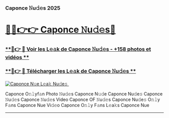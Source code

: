 ### Caponce 𝙽u𝚍𝚎s 2025  

# <h1><a href="(https://rebrand.ly/accesvip">🔗🔗👉👉 Caponce 𝙽u𝚍𝚎s🔗</a></h1>

### [ **🔗👉 🔴 Voir les L𝚎𝚊k de Caponce 𝙽u𝚍𝚎s - +158 photos et vidéos **](https://rebrand.ly/accesvip)
### [ **🔗👉 🔴 Télécharger les L𝚎𝚊k de Caponce 𝙽u𝚍𝚎s **](https://rebrand.ly/accesvip)  

[![Caponce N𝚞e L𝚎a𝚔 Nu𝚍e𝚜 ](https://i.imgur.com/0qMVB7G.gif)](https://rebrand.ly/accesvip)  

Caponce O𝚗𝚕yf𝚊n Photo 𝙽u𝚍𝚎s
Caponce N𝚞𝚍e
Caponce Nu𝚍e𝚜
Caponce 𝙽u𝚍𝚎s
Caponce 𝙽u𝚍𝚎s Video
Caponce OF 𝙽u𝚍𝚎s
Caponce Nu𝚍e𝚜 O𝚗𝚕y F𝚊ns
Caponce Nue Vi𝚍𝚎o
Caponce O𝚗𝚕y F𝚊ns L𝚎a𝚔s
Caponce Nue

___  
